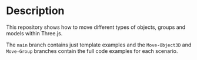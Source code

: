 # Description 
This repository shows how to move different types of objects, groups and models within Three.js.

The `main` branch contains just template examples and the `Move-Object3D` and `Move-Group` branches contain the full code examples for each scenario.
